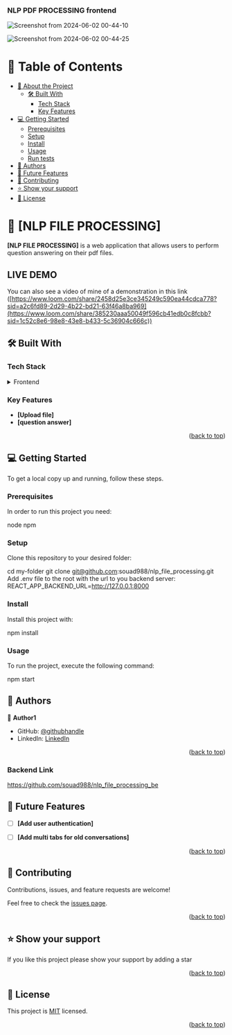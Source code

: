 
<a name="readme-top"></a>

  <h3><b>NLP PDF PROCESSING frontend</b></h3>
  
![Screenshot from 2024-06-02 00-44-10](https://github.com/souad988/nlp_file_processing/assets/59707859/e3085af2-9ac0-4d76-b517-d0756185073e)

![Screenshot from 2024-06-02 00-44-25](https://github.com/souad988/nlp_file_processing/assets/59707859/6db7812d-be82-4d4a-9e40-f3206362d449)



</div>

<!-- TABLE OF CONTENTS -->

# 📗 Table of Contents

- [📖 About the Project](#about-project)
  - [🛠 Built With](#built-with)
    - [Tech Stack](#tech-stack)
    - [Key Features](#key-features)
- [💻 Getting Started](#getting-started)
  - [Prerequisites](#prerequisites)
  - [Setup](#setup)
  - [Install](#install)
  - [Usage](#usage)
  - [Run tests](#run-tests)
- [👥 Authors](#authors)
- [🔭 Future Features](#future-features)
- [🤝 Contributing](#contributing)
- [⭐️ Show your support](#support)
- [📝 License](#license)

<!-- PROJECT DESCRIPTION -->

# 📖 [NLP FILE PROCESSING] <a name="about-project"></a>

**[NLP FILE PROCESSING]** is a web application that allows users to perform question answering on their pdf files. 

## LIVE DEMO

 You can also see a video of mine of a demonstration in this link ([https://www.loom.com/share/2458d25e3ce345249c590ea44cdca778?sid=a2c6fd89-2d29-4b22-bd21-63f46a8ba969](https://www.loom.com/share/385230aaa50049f596cb41edb0c8fcbb?sid=1c52c8e6-98e8-43e8-b433-5c36904c666c))

<!-- GETTING STARTED -->


## 🛠 Built With <a name="built-with"></a>

### Tech Stack <a name="tech-stack"></a>

<details>
  <summary>Frontend</summary>
  <ul>
    <li><a href="https://react.com/">React</a></li>
  </ul>
</details>

<!-- Features -->

### Key Features <a name="key-features"></a>

- **[Upload file]**
- **[question answer]**

<p align="right">(<a href="#readme-top">back to top</a>)</p>

<!-- GETTING STARTED -->

## 💻 Getting Started <a name="getting-started"></a>

To get a local copy up and running, follow these steps.

### Prerequisites

In order to run this project you need:

  node
  npm

### Setup

Clone this repository to your desired folder:

  cd my-folder
  git clone git@github.com:souad988/nlp_file_processing.git
  Add .env file to the root with the url to you backend server:  REACT_APP_BACKEND_URL=http://127.0.0.1:8000

### Install

Install this project with:

  npm install


### Usage

To run the project, execute the following command:

  npm start


<!-- AUTHORS -->

## 👥 Authors <a name="authors"></a>

👤 **Author1**

- GitHub: [@githubhandle](https://github.com/souad988)
- LinkedIn: [LinkedIn](https://www.linkedin.com/in/souad-el-mansouri/)

<p align="right">(<a href="#readme-top">back to top</a>)</p>

### Backend Link

https://github.com/souad988/nlp_file_processing_be

<!-- FUTURE FEATURES -->

## 🔭 Future Features <a name="future-features"></a>

- [ ] **[Add user authentication]**
- [ ] **[Add multi tabs for old conversations]**


<p align="right">(<a href="#readme-top">back to top</a>)</p>

<!-- CONTRIBUTING -->

## 🤝 Contributing <a name="contributing"></a>

Contributions, issues, and feature requests are welcome!

Feel free to check the [issues page](../../issues/).

<p align="right">(<a href="#readme-top">back to top</a>)</p>

<!-- SUPPORT -->

## ⭐️ Show your support <a name="support"></a>

If you like this project please show your support by adding a star 

<p align="right">(<a href="#readme-top">back to top</a>)</p>

<!-- LICENSE -->

## 📝 License <a name="license"></a>

This project is [MIT](./LICENSE) licensed.

<p align="right">(<a href="#readme-top">back to top</a>)</p>
